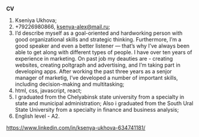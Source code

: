 **CV**

1. Kseniya Ukhova;
2. +79226980866, ksenya-alex@mail.ru;
3. I’d describe myself as a goal-oriented and hardworking person with good organizational  skills and strategic thinking. Furthermore, I’m a good speaker and even a better listener  — that’s why I’ve always been able to get along with different types of people. 
I have over ten years of experience in marketing.
On past job my deauties are - creating websites, creating poltgraph and advertising, and I’m taking part in developing apps.
After working the past three years as a senjor manager of marketig, I’ve developed a number of important skills, including decision-making and multitasking;
4. html, css, javascript, react;
5. I graduated from the Chelyabinsk state university from a specialty in state and municipal administration;
Also i graduated from the South Ural State University from a specialty in finance and business analysis;
6. English level - A2.

https://www.linkedin.com/in/ksenya-ukhova-634741181/


